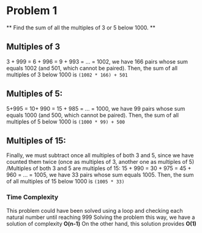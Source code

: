 # Problem 1

** Find the sum of all the multiples of 3 or 5 below 1000. **

## Multiples of 3

3 + 999 = 6 + 996 = 9 + 993 = ... = 1002, we have 166 pairs whose sum equals 1002 (and 501, which cannot be paired).
Then, the sum of all multiples of 3 below 1000 is `(1002 * 166) + 501`


## Multiples of 5:
5+995 = 10+ 990 = 15 + 985 = ... = 1000, we have 99 pairs whose sum equals 1000 (and 500, which cannot be paired).
Then, the sum of all multiples of 5 below 1000 is `(1000 * 99) + 500`

## Multiples of 15:
Finally, we must subtract once all multiples of both 3 and 5, since we have counted them twice (once as multiples of 3, another one as multiples of 5)
/Multiples of both 3 and 5 are multiples of 15:
15 + 990 = 30 + 975 = 45 + 960 = ... = 1005, we have 33 pairs whose sum equals 1005.
Then, the sum of all multiples of 15 below 1000 is `(1005 * 33)`

### Time Complexity
This problem could have been solved using a loop and checking each natural number until reaching 999
Solving the problem this way, we have a solution of complexity **O(n-1)**
On the other hand, this solution provides **O(1)**
